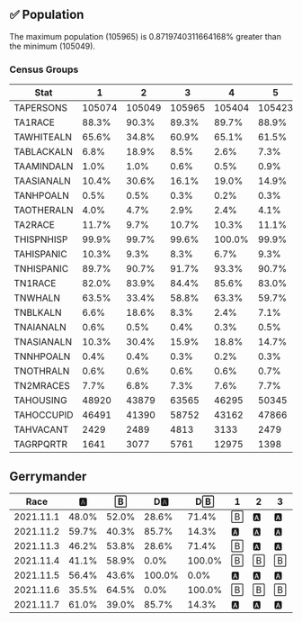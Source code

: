 ## ✅ Population
The maximum population (105965) is 0.8719740311664168% greater than the minimum (105049).

### Census Groups
| Stat       | 1      | 2      | 3      | 4      | 5      | 6      | 7      |
|------------|--------|--------|--------|--------|--------|--------|--------|
| TAPERSONS  | 105074 | 105049 | 105965 | 105404 | 105423 | 105505 | 105675 |
| TA1RACE    | 88.3%  | 90.3%  | 89.3%  | 89.7%  | 88.9%  | 89.6%  | 90.4%  |
| TAWHITEALN | 65.6%  | 34.8%  | 60.9%  | 65.1%  | 61.5%  | 76.4%  | 64.3%  |
| TABLACKALN | 6.8%   | 18.9%  | 8.5%   | 2.6%   | 7.3%   | 1.6%   | 3.5%   |
| TAAMINDALN | 1.0%   | 1.0%   | 0.6%   | 0.5%   | 0.9%   | 0.5%   | 0.6%   |
| TAASIANALN | 10.4%  | 30.6%  | 16.1%  | 19.0%  | 14.9%  | 9.1%   | 19.3%  |
| TANHPOALN  | 0.5%   | 0.5%   | 0.3%   | 0.2%   | 0.3%   | 0.1%   | 0.2%   |
| TAOTHERALN | 4.0%   | 4.7%   | 2.9%   | 2.4%   | 4.1%   | 1.9%   | 2.4%   |
| TA2RACE    | 11.7%  | 9.7%   | 10.7%  | 10.3%  | 11.1%  | 10.4%  | 9.6%   |
| THISPNHISP | 99.9%  | 99.7%  | 99.6%  | 100.0% | 99.9%  | 100.0% | 99.9%  |
| TAHISPANIC | 10.3%  | 9.3%   | 8.3%   | 6.7%   | 9.3%   | 6.2%   | 7.4%   |
| TNHISPANIC | 89.7%  | 90.7%  | 91.7%  | 93.3%  | 90.7%  | 93.8%  | 92.6%  |
| TN1RACE    | 82.0%  | 83.9%  | 84.4%  | 85.6%  | 83.0%  | 86.3%  | 86.2%  |
| TNWHALN    | 63.5%  | 33.4%  | 58.8%  | 63.3%  | 59.7%  | 74.7%  | 62.3%  |
| TNBLKALN   | 6.6%   | 18.6%  | 8.3%   | 2.4%   | 7.1%   | 1.6%   | 3.4%   |
| TNAIANALN  | 0.6%   | 0.5%   | 0.4%   | 0.3%   | 0.5%   | 0.3%   | 0.4%   |
| TNASIANALN | 10.3%  | 30.4%  | 15.9%  | 18.8%  | 14.7%  | 9.0%   | 19.2%  |
| TNNHPOALN  | 0.4%   | 0.4%   | 0.3%   | 0.2%   | 0.3%   | 0.1%   | 0.2%   |
| TNOTHRALN  | 0.6%   | 0.6%   | 0.6%   | 0.6%   | 0.7%   | 0.6%   | 0.6%   |
| TN2MRACES  | 7.7%   | 6.8%   | 7.3%   | 7.6%   | 7.7%   | 7.5%   | 6.4%   |
| TAHOUSING  | 48920  | 43879  | 63565  | 46295  | 50345  | 52273  | 63031  |
| TAHOCCUPID | 46491  | 41390  | 58752  | 43162  | 47866  | 49800  | 58166  |
| TAHVACANT  | 2429   | 2489   | 4813   | 3133   | 2479   | 2473   | 4865   |
| TAGRPQRTR  | 1641   | 3077   | 5761   | 12975  | 1398   | 1146   | 3920   |

## Gerrymander
| Race      | 🅰     | 🄱     | D🅰     | D🄱     | 1 | 2 | 3 | 4 | 5 | 6 | 7 |
|-----------|-------|-------|--------|--------|---|---|---|---|---|---|---|
| 2021.11.1 | 48.0% | 52.0% | 28.6%  | 71.4%  | 🄱 | 🅰 | 🅰 | 🄱 | 🄱 | 🄱 | 🄱 |
| 2021.11.2 | 59.7% | 40.3% | 85.7%  | 14.3%  | 🅰 | 🅰 | 🅰 | 🅰 | 🅰 | 🅰 | 🄱 |
| 2021.11.3 | 46.2% | 53.8% | 28.6%  | 71.4%  | 🄱 | 🅰 | 🅰 | 🄱 | 🄱 | 🄱 | 🄱 |
| 2021.11.4 | 41.1% | 58.9% | 0.0%   | 100.0% | 🄱 | 🄱 | 🄱 | 🄱 | 🄱 | 🄱 | 🄱 |
| 2021.11.5 | 56.4% | 43.6% | 100.0% | 0.0%   | 🅰 | 🅰 | 🅰 | 🅰 | 🅰 | 🅰 | 🅰 |
| 2021.11.6 | 35.5% | 64.5% | 0.0%   | 100.0% | 🄱 | 🄱 | 🄱 | 🄱 | 🄱 | 🄱 | 🄱 |
| 2021.11.7 | 61.0% | 39.0% | 85.7%  | 14.3%  | 🅰 | 🅰 | 🅰 | 🅰 | 🅰 | 🅰 | 🄱 |
